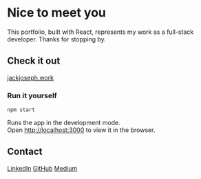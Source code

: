 # Nice to meet you

This portfolio, built with React, represents my work as a full-stack developer. Thanks for stopping by.

## Check it out

[jackjoseph.work](https://jackjoseph.work)

### Run it yourself

`npm start`

Runs the app in the development mode.\
Open [http://localhost:3000](http://localhost:3000) to view it in the browser.

## Contact

[LinkedIn](https://www.linkedin.com/in/jackdunleavy/)
[GitHub](https://github.com/dunleavyjack)
[Medium](https://jackdunleavy.medium.com)
